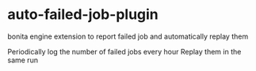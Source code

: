 # auto-failed-job-plugin
bonita engine extension to report failed job and automatically replay them

Periodically log the number of failed jobs every hour
Replay them in the same run
